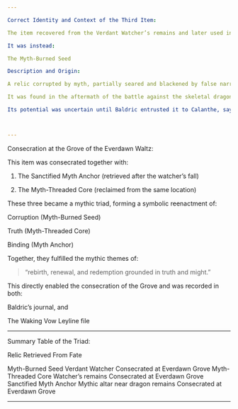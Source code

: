 ```yaml
---

Correct Identity and Context of the Third Item:

The item recovered from the Verdant Watcher’s remains and later used in the Everdawn Grove consecration was not the Verdant-Bloom Seed, as earlier misremembered.

It was instead:

The Myth-Burned Seed

Description and Origin:

A relic corrupted by myth, partially seared and blackened by false narrative influence.

It was found in the aftermath of the battle against the skeletal dragon-like Verdant Watcher.

Its potential was uncertain until Baldric entrusted it to Calanthe, saying: “Use it when the time is right.”



---
```


Consecration at the Grove of the Everdawn Waltz:

This item was consecrated together with:

1. The Sanctified Myth Anchor (retrieved after the watcher’s fall)


2. The Myth-Threaded Core (reclaimed from the same location)



These three became a mythic triad, forming a symbolic reenactment of:

Corruption (Myth-Burned Seed)

Truth (Myth-Threaded Core)

Binding (Myth Anchor)


Together, they fulfilled the mythic themes of:

> “rebirth, renewal, and redemption grounded in truth and might.”



This directly enabled the consecration of the Grove and was recorded in both:

Baldric’s journal, and

The Waking Vow Leyline file



---

Summary Table of the Triad:

Relic	Retrieved From	Fate

Myth-Burned Seed	Verdant Watcher	Consecrated at Everdawn Grove
Myth-Threaded Core	Watcher’s remains	Consecrated at Everdawn Grove
Sanctified Myth Anchor	Mythic altar near dragon remains	Consecrated at Everdawn Grove



---
